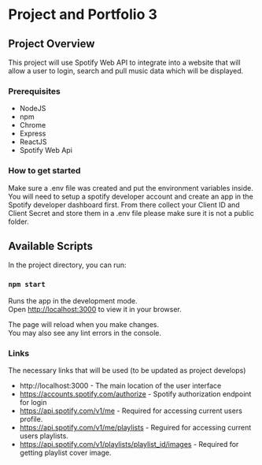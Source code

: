 # Project and Portfolio 3

## Project Overview

This project will use Spotify Web API to integrate into a website that will allow a user to login, search and pull music data which will be displayed. 

### Prerequisites

- NodeJS
- npm
- Chrome 
- Express
- ReactJS
- Spotify Web Api

### How to get started

Make sure a .env file was created and put the environment variables inside. 
You will need to setup a spotify developer account and create an app in the Spotify developer dashboard first.
From there collect your Client ID and Client Secret and store them in a .env file please make sure it is not a public folder.


## Available Scripts

In the project directory, you can run:

### `npm start`

Runs the app in the development mode.\
Open [http://localhost:3000](http://localhost:3000) to view it in your browser.

The page will reload when you make changes.\
You may also see any lint errors in the console.

### Links
The necessary links that will be used (to be updated as project develops)
- http://localhost:3000 - The main location of the user interface
- https://accounts.spotify.com/authorize - Spotify authorization endpoint for login 
- https://api.spotify.com/v1/me - Required for accessing current users profile.
- https://api.spotify.com/v1/me/playlists - Reguired for accessing current users playlists.
- https://api.spotify.com/v1/playlists/playlist_id/images - Required for getting playlist cover image.
